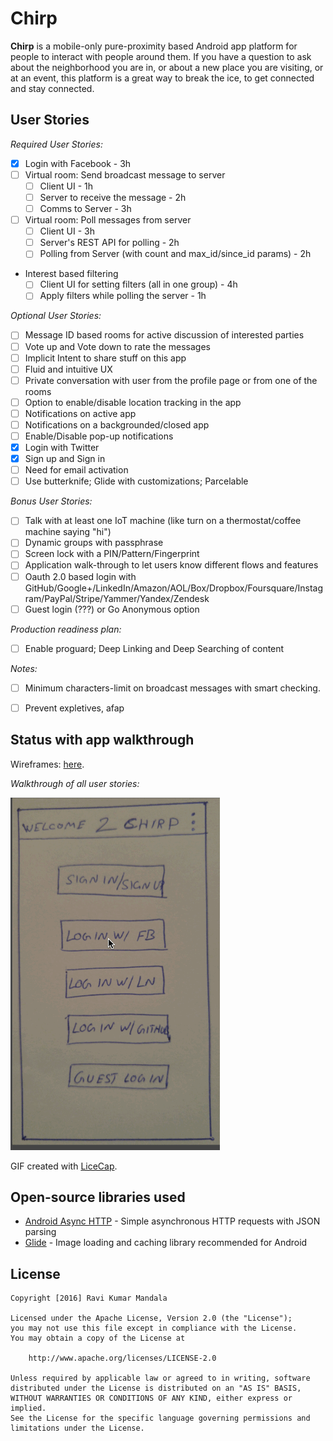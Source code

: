 # Chirp

**Chirp** is a mobile-only pure-proximity based Android app platform for people to interact with people around them. If you have a question to ask about the neighborhood you are in, or about a new place you are visiting, or at an event, this platform is a great way to break the ice, to get connected and stay connected.

## User Stories

*Required User Stories:*
* [x] Login with Facebook - 3h
* [ ] Virtual room: Send broadcast message to server
  * [ ] Client UI - 1h
  * [ ] Server to receive the message - 2h
  * [ ] Comms to Server - 3h
* [ ] Virtual room: Poll messages from server
  * [ ] Client UI - 3h
  * [ ] Server's REST API for polling - 2h
  * [ ] Polling from Server (with count and max_id/since_id params) - 2h 
* Interest based filtering
  * [ ] Client UI for setting filters (all in one group) - 4h
  * [ ] Apply filters while polling the server - 1h

*Optional User Stories:*
* [ ] Message ID based rooms for active discussion of interested parties
* [ ] Vote up and Vote down to rate the messages
* [ ] Implicit Intent to share stuff on this app
* [ ] Fluid and intuitive UX
* [ ] Private conversation with user from the profile page or from one of the rooms
* [ ] Option to enable/disable location tracking in the app
* [ ] Notifications on active app
* [ ] Notifications on a backgrounded/closed app
* [ ] Enable/Disable pop-up notifications
* [x] Login with Twitter
* [x] Sign up and Sign in
* [ ] Need for email activation 
* [ ] Use butterknife; Glide with customizations; Parcelable

*Bonus User Stories:*
* [ ] Talk with at least one IoT machine (like turn on a thermostat/coffee machine saying "hi")
* [ ] Dynamic groups with passphrase
* [ ] Screen lock with a PIN/Pattern/Fingerprint
* [ ] Application walk-through to let users know different flows and features
* [ ] Oauth 2.0 based login with GitHub/Google+/LinkedIn/Amazon/AOL/Box/Dropbox/Foursquare/Instagram/PayPal/Stripe/Yammer/Yandex/Zendesk
* [ ] Guest login (???) or Go Anonymous option

*Production readiness plan:*
* [ ] Enable proguard; Deep Linking and Deep Searching of content

*Notes:*
* [ ] Minimum characters-limit on broadcast messages with smart checking.
* [ ] Prevent expletives, afap


## Status with app walkthrough

Wireframes: <a href="https://popapp.in/w/projects/56d7933afc8bc907550fc94c/mockups">here</a>.

*Walkthrough of all user stories:*

![Video Walkthrough](wireframes.gif)

GIF created with [LiceCap](http://www.cockos.com/licecap/).


## Open-source libraries used

- [Android Async HTTP](https://github.com/loopj/android-async-http) - Simple asynchronous HTTP requests with JSON parsing
- [Glide](https://github.com/bumptech/glide/) - Image loading and caching library recommended for Android

## License

    Copyright [2016] Ravi Kumar Mandala

    Licensed under the Apache License, Version 2.0 (the "License");
    you may not use this file except in compliance with the License.
    You may obtain a copy of the License at

        http://www.apache.org/licenses/LICENSE-2.0

    Unless required by applicable law or agreed to in writing, software
    distributed under the License is distributed on an "AS IS" BASIS,
    WITHOUT WARRANTIES OR CONDITIONS OF ANY KIND, either express or implied.
    See the License for the specific language governing permissions and
    limitations under the License.